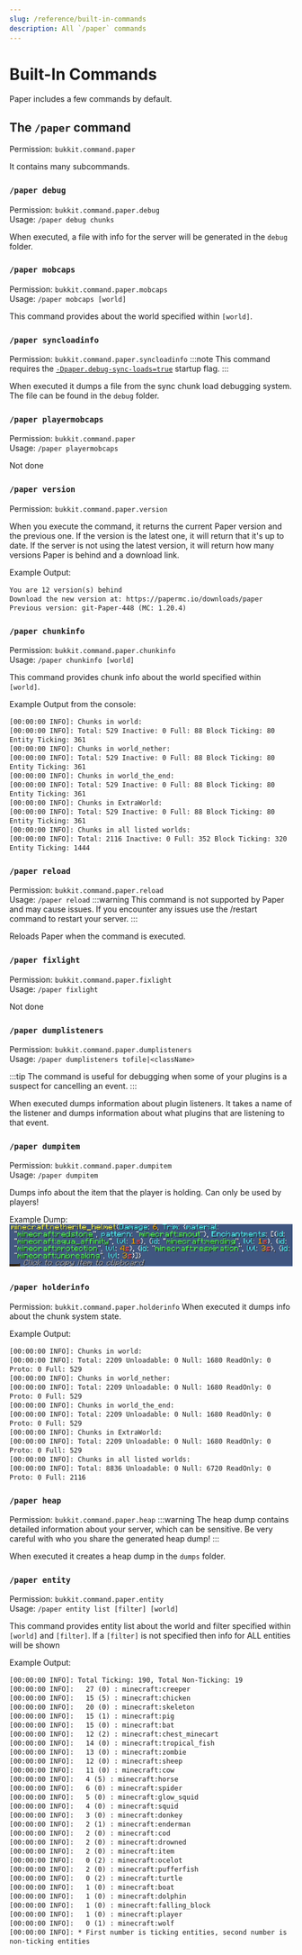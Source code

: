 ```yaml
---
slug: /reference/built-in-commands
description: All `/paper` commands
---
```



# Built-In Commands

Paper includes a few commands by default.

## The `/paper` command
Permission: `bukkit.command.paper`

It contains many subcommands.


### `/paper debug`
Permission: `bukkit.command.paper.debug` <br>
Usage: `/paper debug chunks`

When executed, a file with info for the server will be generated in the `debug` folder.


### `/paper mobcaps`
Permission: `bukkit.command.paper.mobcaps` <br>
Usage: `/paper mobcaps [world]` 

This command provides about the world specified within `[world]`.


### `/paper syncloadinfo`
Permission: `bukkit.command.paper.syncloadinfo`
:::note
This command requires the [`-Dpaper.debug-sync-loads=true`](system-properties#paperdebug-sync-loads) startup flag.
:::

When executed it dumps a file from the sync chunk load debugging system. The file can be found in the `debug` folder.



### `/paper playermobcaps`
Permission: `bukkit.command.paper` <br>
Usage: `/paper playermobcaps`

Not done


### `/paper version`
Permission: `bukkit.command.paper.version`

When you execute the command, it returns the current Paper version and the previous one. If the version is the latest one, it will return that it's up to date.
If the server is not using the latest version, it will return how many versions Paper is behind and a download link.

Example Output:
```
You are 12 version(s) behind
Download the new version at: https://papermc.io/downloads/paper
Previous version: git-Paper-448 (MC: 1.20.4)
```

### `/paper chunkinfo`
Permission: `bukkit.command.paper.chunkinfo` <br>
Usage: `/paper chunkinfo [world]` <br>

This command provides chunk info about the world specified within `[world]`.

Example Output from the console:
```
[00:00:00 INFO]: Chunks in world:
[00:00:00 INFO]: Total: 529 Inactive: 0 Full: 88 Block Ticking: 80 Entity Ticking: 361
[00:00:00 INFO]: Chunks in world_nether:
[00:00:00 INFO]: Total: 529 Inactive: 0 Full: 88 Block Ticking: 80 Entity Ticking: 361
[00:00:00 INFO]: Chunks in world_the_end:
[00:00:00 INFO]: Total: 529 Inactive: 0 Full: 88 Block Ticking: 80 Entity Ticking: 361
[00:00:00 INFO]: Chunks in ExtraWorld:
[00:00:00 INFO]: Total: 529 Inactive: 0 Full: 88 Block Ticking: 80 Entity Ticking: 361
[00:00:00 INFO]: Chunks in all listed worlds:
[00:00:00 INFO]: Total: 2116 Inactive: 0 Full: 352 Block Ticking: 320 Entity Ticking: 1444
```


### `/paper reload`
Permission: `bukkit.command.paper.reload` <br>
Usage: `/paper reload`
:::warning
This command is not supported by Paper and may cause issues.
If you encounter any issues use the /restart command to restart your server.
:::

Reloads Paper when the command is executed.


### `/paper fixlight`
Permission: `bukkit.command.paper.fixlight` <br>
Usage: `/paper fixlight`

Not done


### `/paper dumplisteners`
Permission: `bukkit.command.paper.dumplisteners` <br>
Usage: `/paper dumplisteners tofile|<className>`

:::tip
The command is useful for debugging when some of your plugins is a suspect for cancelling an event.
:::

When executed dumps information about plugin listeners. It takes a name of the listener and dumps information about what plugins that  are listening to that event.


### `/paper dumpitem`
Permission: `bukkit.command.paper.dumpitem` <br>
Usage: `/paper dumpitem`

Dumps info about the item that the player is holding. Can only be used by players!

Example Dump: ![Example Dump](assets/example-item-dump.png)


### `/paper holderinfo`
Permission: `bukkit.command.paper.holderinfo` 
When executed it dumps info about the chunk system state.

Example Output:
```
[00:00:00 INFO]: Chunks in world:
[00:00:00 INFO]: Total: 2209 Unloadable: 0 Null: 1680 ReadOnly: 0 Proto: 0 Full: 529
[00:00:00 INFO]: Chunks in world_nether:
[00:00:00 INFO]: Total: 2209 Unloadable: 0 Null: 1680 ReadOnly: 0 Proto: 0 Full: 529
[00:00:00 INFO]: Chunks in world_the_end:
[00:00:00 INFO]: Total: 2209 Unloadable: 0 Null: 1680 ReadOnly: 0 Proto: 0 Full: 529
[00:00:00 INFO]: Chunks in ExtraWorld:
[00:00:00 INFO]: Total: 2209 Unloadable: 0 Null: 1680 ReadOnly: 0 Proto: 0 Full: 529
[00:00:00 INFO]: Chunks in all listed worlds:
[00:00:00 INFO]: Total: 8836 Unloadable: 0 Null: 6720 ReadOnly: 0 Proto: 0 Full: 2116
```

### `/paper heap`
Permission: `bukkit.command.paper.heap`
:::warning
The heap dump contains detailed information about your server, which can be sensitive.
Be very careful with who you share the generated heap dump!
:::

When executed it creates a heap dump in the `dumps` folder.


### `/paper entity`
Permission: `bukkit.command.paper.entity` <br>
Usage: `/paper entity list [filter] [world]`


This command provides entity list about the world and filter specified within `[world]` and `[filter]`. If a `[filter]` is not specified then info for ALL entities will be shown

Example Output:
```
[00:00:00 INFO]: Total Ticking: 190, Total Non-Ticking: 19
[00:00:00 INFO]:   27 (0) : minecraft:creeper
[00:00:00 INFO]:   15 (5) : minecraft:chicken
[00:00:00 INFO]:   20 (0) : minecraft:skeleton
[00:00:00 INFO]:   15 (1) : minecraft:pig
[00:00:00 INFO]:   15 (0) : minecraft:bat
[00:00:00 INFO]:   12 (2) : minecraft:chest_minecart
[00:00:00 INFO]:   14 (0) : minecraft:tropical_fish
[00:00:00 INFO]:   13 (0) : minecraft:zombie
[00:00:00 INFO]:   12 (0) : minecraft:sheep
[00:00:00 INFO]:   11 (0) : minecraft:cow
[00:00:00 INFO]:   4 (5) : minecraft:horse
[00:00:00 INFO]:   6 (0) : minecraft:spider
[00:00:00 INFO]:   5 (0) : minecraft:glow_squid
[00:00:00 INFO]:   4 (0) : minecraft:squid
[00:00:00 INFO]:   3 (0) : minecraft:donkey
[00:00:00 INFO]:   2 (1) : minecraft:enderman
[00:00:00 INFO]:   2 (0) : minecraft:cod
[00:00:00 INFO]:   2 (0) : minecraft:drowned
[00:00:00 INFO]:   2 (0) : minecraft:item
[00:00:00 INFO]:   0 (2) : minecraft:ocelot
[00:00:00 INFO]:   2 (0) : minecraft:pufferfish
[00:00:00 INFO]:   0 (2) : minecraft:turtle
[00:00:00 INFO]:   1 (0) : minecraft:boat
[00:00:00 INFO]:   1 (0) : minecraft:dolphin
[00:00:00 INFO]:   1 (0) : minecraft:falling_block
[00:00:00 INFO]:   1 (0) : minecraft:player
[00:00:00 INFO]:   0 (1) : minecraft:wolf
[00:00:00 INFO]: * First number is ticking entities, second number is non-ticking entities
```
